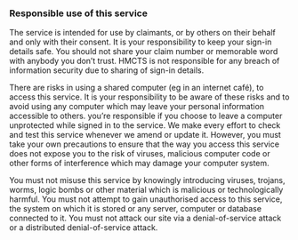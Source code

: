 ### Responsible use of this service
The service is intended for use by claimants, or by others on their behalf and only with their consent.
It is your responsibility to keep your sign-in details safe. You should not share your claim number or memorable word with anybody you don’t trust. HMCTS is not responsible for any breach of information security due to sharing of sign-in details.

There are risks in using a shared computer (eg in an internet café), to access this service. It is your responsibility to be aware of these risks and to avoid using any computer which may leave your personal information accessible to others. you’re responsible if you choose to leave a computer unprotected while signed in to the service.
We make every effort to check and test this service whenever we amend or update it. However, you must take your own precautions to ensure that the way you access this service does not expose you to the risk of viruses, malicious computer code or other forms of interference which may damage your computer system.

You must not misuse this service by knowingly introducing viruses, trojans, worms, logic bombs or other material which is malicious or technologically harmful. You must not attempt to gain unauthorised access to this service, the system on which it is stored or any server, computer or database connected to it. You must not attack our site via a denial-of-service attack or a distributed denial-of-service attack.
